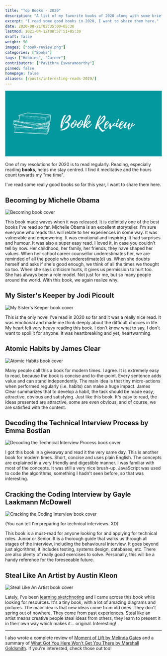 ```yaml
---
title: "Top Books - 2020"
description: "A list of my favorite books of 2020 along with some brief reviews."
excerpt: "I read some good books in 2020, I want to share them here."
date: 2020-08-21T02:35:00+05:30
lastmod: 2021-04-12T00:57:51+05:30
draft: false
weight: 50
images: ["book-review.png"]
categories: ["Books"]
tags: ["Hobbies", "Career"]
contributors: ["Pavithra Eswaramoorthy"]
pinned: false
homepage: false
aliases: [/posts/interesting-reads-2020/]
---
```


<p><img src="book-review.png" alt="Book review"></p>

One of my resolutions for 2020 is to read regularly. Reading, especially reading **books**, helps me stay centred. I find it meditative and the hours count towards my "me time".

I've read some really good books so far this year, I want to share them here.

## Becoming by Michelle Obama

![Becoming book cover](https://dev-to-uploads.s3.amazonaws.com/i/15p33yhkd1pwp27dih2r.jpg)

This book made waves when it was released. It is definitely one of the best books I've read so far. Michelle Obama is an excellent storyteller. I'm sure everyone who reads this will relate to her experiences in some way. It was vulnerable and empowering. It was emotional and inspiring. It had surprises and humour. It was also a super easy read. I loved it, in case you couldn't tell by now. Her childhood, her family, her friends, they have shaped her values. When her school career counsellor underestimates her, we are reminded of all the people who underestimate(d) us. When she doubts herself and asks if she's good enough, we think of all the times we thought so too. When she says criticism hurts, it gives us permission to hurt too. She has always been a role model. Not just for me, but so many people around the world. With this book, we again realize why.

## My Sister's Keeper by Jodi Picoult

![My Sister's Keeper book cover](https://dev-to-uploads.s3.amazonaws.com/i/0mootnm7r5c88sqh3j7e.jpg)

This is the only novel I've read in 2020 so far and it was a really nice read. It was emotional and made me think deeply about the difficult choices in life. My heart felt very heavy reading this book. I don't know what to say, I don't want to spoil it for anyone. It was heartbreaking and yet, heartwarming.

## Atomic Habits by James Clear

![Atomic Habits book cover](https://dev-to-uploads.s3.amazonaws.com/i/j6tvbwz39eq3skfi7qux.jpg)

Many people call this a book for modern times. I agree. It is extremely easy to read, because the book is concise and to-the-point. Every sentence adds value and can stand independently. The main idea is that tiny micro-actions when performed regularly (i.e. habits) can make a huge impact. James Clear summarizes that to develop a habit, the task should be made easy, attractive, obvious and satisfying. Just like this book. It's easy to read, the ideas presented are attractive, some are even obvious, and of course, we are satisfied with the content.

## Decoding the Technical Interview Process by Emma Bostian

![Decoding the Technical Interview Process book cover](https://dev-to-uploads.s3.amazonaws.com/i/orddlc4jl6m4cbzch7g8.jpg)

I got this book in a giveaway and read it the very same day. This is another book for modern times. Short, concise and uses plain English. The concepts are explained in a very friendly and digestible manner. I was familiar with most of the concepts. It was still a very nice brush-up. JavaScript was used to code the algorithms, something I hadn't seen before, so that was interesting.

## Cracking the Coding Interview by Gayle Laakmann McDowell

![Cracking the Coding Interview book cover](https://dev-to-uploads.s3.amazonaws.com/i/le90ki1whbdjz3kalhph.jpg)

(You can tell I'm preparing for technical interviews. XD)

This book is a must-read for anyone looking for and applying for technical roles. Junior or Senior. It is a thorough guide that walks us through all stages of the interview, including the behavioural interview. It goes beyond just algorithms, it includes testing, systems design, databases, etc. There are also plenty of really good exercises to solve. Personally, this will be a handy reference for the foreseeable future.

## Steal Like An Artist by Austin Kleon

![Steal Like An Artist book cover](https://dev-to-uploads.s3.amazonaws.com/i/6itu2505i5dq7oil0qbk.jpg)

Lately, I've been [learning sketchnoting](https://dev.to/pavithraes/i-m-learning-sketchnoting-3c06) and I came across this book while looking for resources. It's a tiny book, with a lot of amazing diagrams and pictures. The main idea is that new ideas come from old ones. They don't spring out of nowhere. They come from past experiences. Steal like an artist means creative people steal ideas from others, they learn to present it in their own way which makes it... original. Interesting!

---

I also wrote a complete review of [Moment of Lift by Melinda Gates](https://pavithraes.me/posts/moment-of-lift-review/) and a summary of [What Got You Here Won't Get You There by Marshall Goldsmith](https://pavithraes.me/posts/book-summary-what-got-you-here-wont-get-you-there/). If you're interested, check those out too!
